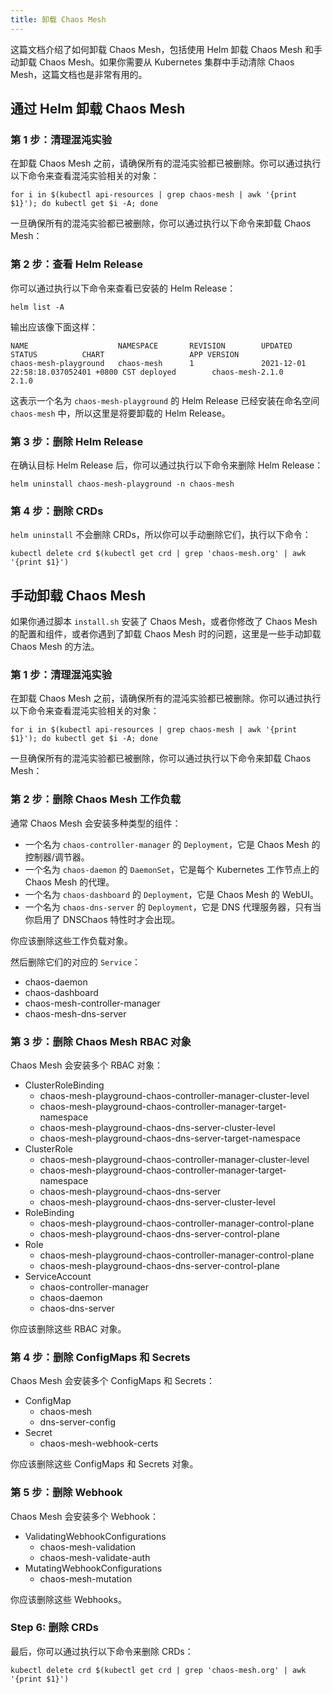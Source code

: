 ```yaml
---
title: 卸载 Chaos Mesh
---
```


这篇文档介绍了如何卸载 Chaos Mesh，包括使用 Helm 卸载 Chaos Mesh 和手动卸载 Chaos Mesh。如果你需要从 Kubernetes 集群中手动清除 Chaos Mesh，这篇文档也是非常有用的。

## 通过 Helm 卸载 Chaos Mesh

### 第 1 步：清理混沌实验

在卸载 Chaos Mesh 之前，请确保所有的混沌实验都已被删除。你可以通过执行以下命令来查看混沌实验相关的对象：

```shell
for i in $(kubectl api-resources | grep chaos-mesh | awk '{print $1}'); do kubectl get $i -A; done
```

一旦确保所有的混沌实验都已被删除，你可以通过执行以下命令来卸载 Chaos Mesh：

### 第 2 步：查看 Helm Release

你可以通过执行以下命令来查看已安装的 Helm Release：

```shell
helm list -A
```

输出应该像下面这样：

```text
NAME                    NAMESPACE       REVISION        UPDATED                                 STATUS          CHART                   APP VERSION
chaos-mesh-playground   chaos-mesh      1               2021-12-01 22:58:18.037052401 +0800 CST deployed        chaos-mesh-2.1.0        2.1.0
```

这表示一个名为 `chaos-mesh-playground` 的 Helm Release 已经安装在命名空间 `chaos-mesh` 中，所以这里是将要卸载的 Helm Release。

### 第 3 步：删除 Helm Release

在确认目标 Helm Release 后，你可以通过执行以下命令来删除 Helm Release：

```shell
helm uninstall chaos-mesh-playground -n chaos-mesh
```

### 第 4 步：删除 CRDs

`helm uninstall` 不会删除 CRDs，所以你可以手动删除它们，执行以下命令：

```shell
kubectl delete crd $(kubectl get crd | grep 'chaos-mesh.org' | awk '{print $1}')
```

## 手动卸载 Chaos Mesh

如果你通过脚本 `install.sh` 安装了 Chaos Mesh，或者你修改了 Chaos Mesh 的配置和组件，或者你遇到了卸载 Chaos Mesh 时的问题，这里是一些手动卸载 Chaos Mesh 的方法。

### 第 1 步：清理混沌实验

在卸载 Chaos Mesh 之前，请确保所有的混沌实验都已被删除。你可以通过执行以下命令来查看混沌实验相关的对象：

```shell
for i in $(kubectl api-resources | grep chaos-mesh | awk '{print $1}'); do kubectl get $i -A; done
```

一旦确保所有的混沌实验都已被删除，你可以通过执行以下命令来卸载 Chaos Mesh：

### 第 2 步：删除 Chaos Mesh 工作负载

通常 Chaos Mesh 会安装多种类型的组件：

- 一个名为 `chaos-controller-manager` 的 `Deployment`，它是 Chaos Mesh 的控制器/调节器。
- 一个名为 `chaos-daemon` 的 `DaemonSet`，它是每个 Kubernetes 工作节点上的 Chaos Mesh 的代理。
- 一个名为 `chaos-dashboard` 的 `Deployment`，它是 Chaos Mesh 的 WebUI。
- 一个名为 `chaos-dns-server` 的 `Deployment`，它是 DNS 代理服务器，只有当你启用了 DNSChaos 特性时才会出现。

你应该删除这些工作负载对象。

然后删除它们的对应的 `Service`：

- chaos-daemon
- chaos-dashboard
- chaos-mesh-controller-manager
- chaos-mesh-dns-server

### 第 3 步：删除 Chaos Mesh RBAC 对象

Chaos Mesh 会安装多个 RBAC 对象：

- ClusterRoleBinding
  - chaos-mesh-playground-chaos-controller-manager-cluster-level
  - chaos-mesh-playground-chaos-controller-manager-target-namespace
  - chaos-mesh-playground-chaos-dns-server-cluster-level
  - chaos-mesh-playground-chaos-dns-server-target-namespace
- ClusterRole
  - chaos-mesh-playground-chaos-controller-manager-cluster-level
  - chaos-mesh-playground-chaos-controller-manager-target-namespace
  - chaos-mesh-playground-chaos-dns-server
  - chaos-mesh-playground-chaos-dns-server-cluster-level
- RoleBinding
  - chaos-mesh-playground-chaos-controller-manager-control-plane
  - chaos-mesh-playground-chaos-dns-server-control-plane
- Role
  - chaos-mesh-playground-chaos-controller-manager-control-plane
  - chaos-mesh-playground-chaos-dns-server-control-plane
- ServiceAccount
  - chaos-controller-manager
  - chaos-daemon
  - chaos-dns-server

你应该删除这些 RBAC 对象。

### 第 4 步：删除 ConfigMaps 和 Secrets

Chaos Mesh 会安装多个 ConfigMaps 和 Secrets：

- ConfigMap
  - chaos-mesh
  - dns-server-config
- Secret
  - chaos-mesh-webhook-certs

你应该删除这些 ConfigMaps 和 Secrets 对象。

### 第 5 步：删除 Webhook

Chaos Mesh 会安装多个 Webhook：

- ValidatingWebhookConfigurations
  - chaos-mesh-validation
  - chaos-mesh-validate-auth
- MutatingWebhookConfigurations
  - chaos-mesh-mutation

你应该删除这些 Webhooks。

### Step 6: 删除 CRDs

最后，你可以通过执行以下命令来删除 CRDs：

```shell
kubectl delete crd $(kubectl get crd | grep 'chaos-mesh.org' | awk '{print $1}')
```
